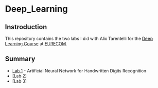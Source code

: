 # Deep_Learning

## Instroduction

This repository contains the two labs I did with Alix Tarentelli for the [Deep Learning Course](http://www.eurecom.fr/en/course/DeepLearning-2019Spring) at [EURECOM](http://www.eurecom.fr/fr).

## Summary
* [Lab 1](https://github.com/CBrochet/Deep_Learning/tree/master/Lab1) - Artificial Neural Network for Handwritten Digits Recognition
* [Lab 2]
* [Lab 3]

